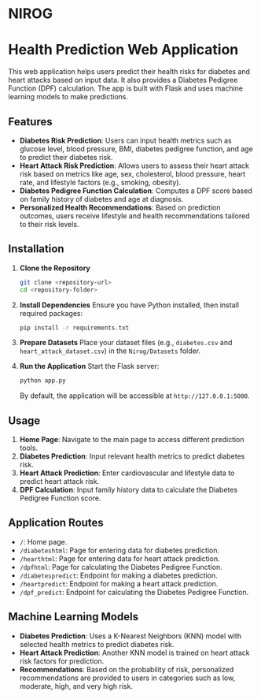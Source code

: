 # NIROG

# Health Prediction Web Application

This web application helps users predict their health risks for diabetes and heart attacks based on input data. It also provides a Diabetes Pedigree Function (DPF) calculation. The app is built with Flask and uses machine learning models to make predictions.

## Features

- **Diabetes Risk Prediction**: Users can input health metrics such as glucose level, blood pressure, BMI, diabetes pedigree function, and age to predict their diabetes risk.
- **Heart Attack Risk Prediction**: Allows users to assess their heart attack risk based on metrics like age, sex, cholesterol, blood pressure, heart rate, and lifestyle factors (e.g., smoking, obesity).
- **Diabetes Pedigree Function Calculation**: Computes a DPF score based on family history of diabetes and age at diagnosis.
- **Personalized Health Recommendations**: Based on prediction outcomes, users receive lifestyle and health recommendations tailored to their risk levels.

## Installation

1. **Clone the Repository**
   ```bash
   git clone <repository-url>
   cd <repository-folder>
   ```

2. **Install Dependencies**
   Ensure you have Python installed, then install required packages:
   ```bash
   pip install -r requirements.txt
   ```

3. **Prepare Datasets**
   Place your dataset files (e.g., `diabetes.csv` and `heart_attack_dataset.csv`) in the `Nirog/Datasets` folder.

4. **Run the Application**
   Start the Flask server:
   ```bash
   python app.py
   ```
   By default, the application will be accessible at `http://127.0.0.1:5000`.

## Usage

1. **Home Page**: Navigate to the main page to access different prediction tools.
2. **Diabetes Prediction**: Input relevant health metrics to predict diabetes risk.
3. **Heart Attack Prediction**: Enter cardiovascular and lifestyle data to predict heart attack risk.
4. **DPF Calculation**: Input family history data to calculate the Diabetes Pedigree Function score.

## Application Routes

- `/`: Home page.
- `/diabeteshtml`: Page for entering data for diabetes prediction.
- `/hearthtml`: Page for entering data for heart attack prediction.
- `/dpfhtml`: Page for calculating the Diabetes Pedigree Function.
- `/diabetespredict`: Endpoint for making a diabetes prediction.
- `/heartpredict`: Endpoint for making a heart attack prediction.
- `/dpf_predict`: Endpoint for calculating the Diabetes Pedigree Function.

## Machine Learning Models

- **Diabetes Prediction**: Uses a K-Nearest Neighbors (KNN) model with selected health metrics to predict diabetes risk.
- **Heart Attack Prediction**: Another KNN model is trained on heart attack risk factors for prediction.
- **Recommendations**: Based on the probability of risk, personalized recommendations are provided to users in categories such as low, moderate, high, and very high risk.

